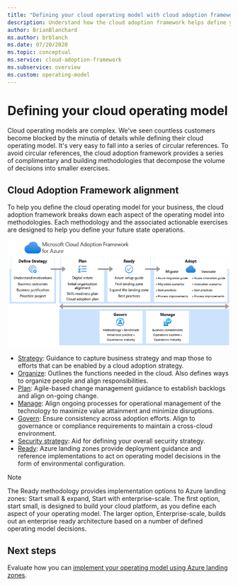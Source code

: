 ```yaml
---
title: "Defining your cloud operating model with cloud adoption framework "
description: Understand how the cloud adoption framework helps define your operating model
author: BrianBlanchard
ms.author: brblanch
ms.date: 07/20/2020
ms.topic: conceptual
ms.service: cloud-adoption-framework
ms.subservice: overview
ms.custom: operating-model
---
```


# Defining your cloud operating model

Cloud operating models are complex. We've seen countless customers become blocked by the minutia of details while defining their cloud operating model. It's very easy to fall into a series of circular references. To avoid circular references, the cloud adoption framework provides a series of complimentary and building methodologies that decompose the volume of decisions into smaller exercises.

## Cloud Adoption Framework alignment

To help you define the cloud operating model for your business, the cloud adoption framework breaks down each aspect of the operating model into methodologies. Each methodology and the associated actionable exercises are designed to help you define your future state operations.

![Cloud Adoption Framework methodologies](../_images/CAF-overview-new.png)

- [Strategy](../strategy/index.md): Guidance to capture business strategy and map those to efforts that can be enabled by a cloud adoption strategy.
- [Organize](../organize/index.md): Outlines the functions needed in the cloud. Also defines ways to organize people and align responsibilities.
- [Plan](../plan/index.md): Agile-based change management guidance to establish backlogs and align on-going change.
- [Manage](../manage/index.md): Align ongoing processes for operational management of the technology to maximize value attainment and minimize disruptions.
- [Govern](../govern/index.md): Ensure consistency across adoption efforts. Align to governance or compliance requirements to maintain a cross-cloud environment.
- [Security strategy](../strategy/define-security-strategy.md): Aid for defining your overall security strategy.
- [Ready](../ready/index.md): Azure landing zones provide deployment guidance and reference implementations to act on operating model decisions in the form of environmental configuration.

> [!NOTE]
> The Ready methodology provides implementation options to Azure landing zones: Start small & expand, Start with enterprise-scale. The first option, start small, is designed to build your cloud platform, as you define each aspect of your operating model. The larger option, Enterprise-scale, builds out an enterprise ready architecture based on a number of defined operating model decisions.

## Next steps

Evaluate how you can [implement your operating model using Azure landing zones](./implement.md).
